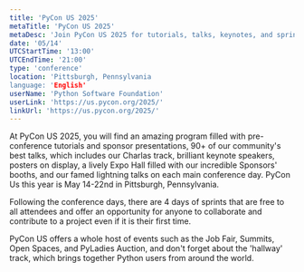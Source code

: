 ```yaml
---
title: 'PyCon US 2025'
metaTitle: 'PyCon US 2025'
metaDesc: 'Join PyCon US 2025 for tutorials, talks, keynotes, and sprints hosted by the Python Software Foundation.'
date: '05/14'
UTCStartTime: '13:00'
UTCEndTime: '21:00'
type: 'conference'
location: 'Pittsburgh, Pennsylvania
language: 'English'
userName: 'Python Software Foundation'
userLink: 'https://us.pycon.org/2025/'
linkUrl: 'https://us.pycon.org/2025/'
---
```


At PyCon US 2025, you will find an amazing program filled with pre-conference tutorials and sponsor presentations, 90+ of our community's best talks, which includes our Charlas track, brilliant keynote speakers, posters on display, a lively Expo Hall filled with our incredible Sponsors' booths, and our famed lightning talks on each main conference day. PyCon Us this year is May 14-22nd in Pittsburgh, Pennsylvania. 

Following the conference days, there are 4 days of sprints that are free to all attendees and offer an opportunity for anyone to collaborate and contribute to a project even if it is their first time.

PyCon US offers a whole host of events such as the Job Fair, Summits, Open Spaces, and PyLadies Auction, and don't forget about the 'hallway' track, which brings together Python users from around the world.
